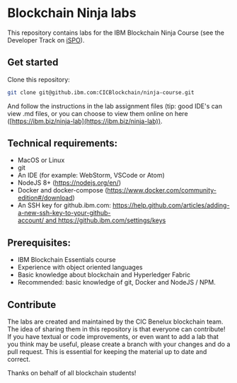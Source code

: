 # Blockchain Ninja labs
This repository contains labs for the IBM Blockchain Ninja Course (see the Developer Track on [iSPO](http://gbslearn.atlanta.ibm.com/iSPO/blockchain/)).

## Get started
Clone this repository:  
```bash
git clone git@github.ibm.com:CICBlockchain/ninja-course.git
```

And follow the instructions in the lab assignment files (tip: good IDE's can view .md files, or you can choose to view them online on here ([https://ibm.biz/ninja-lab](https://ibm.biz/ninja-lab)).

## Technical requirements:
- MacOS or Linux
- git
- An IDE (for example: WebStorm, VSCode or Atom)
- NodeJS 8+ (https://nodejs.org/en/)
- Docker and docker-compose (https://www.docker.com/community-edition#/download)
- An SSH key for github.ibm.com: https://help.github.com/articles/adding-a-new-ssh-key-to-your-github-account/ and https://github.ibm.com/settings/keys

## Prerequisites:
- IBM Blockchain Essentials course
- Experience with object oriented languages
- Basic knowledge about blockchain and Hyperledger Fabric
- Recommended: basic knowledge of git, Docker and NodeJS / NPM.

## Contribute  
The labs are created and maintained by the CIC Benelux blockchain team. The idea of sharing them in this repository is that everyone can contribute! If you have textual or code improvements, or even want to add a lab that you think may be useful, please create a branch with your changes and do a pull request. This is essential for keeping the material up to date and correct. 

Thanks on behalf of all blockchain students!  
